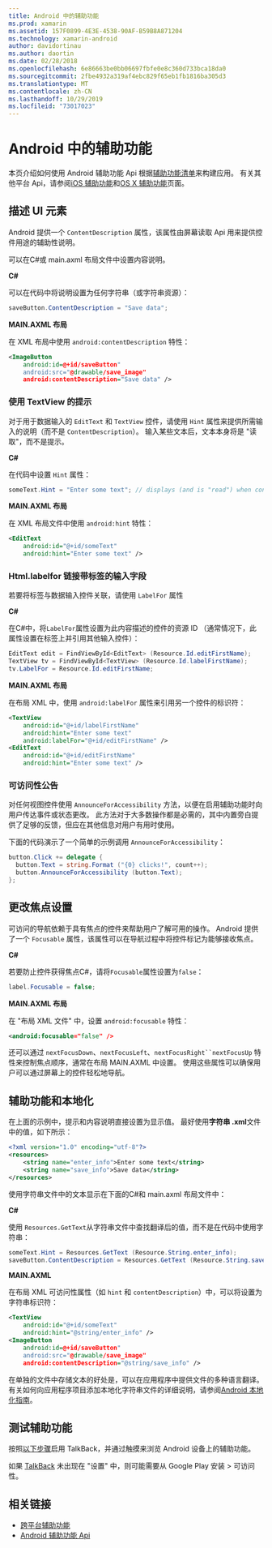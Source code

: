 ```yaml
---
title: Android 中的辅助功能
ms.prod: xamarin
ms.assetid: 157F0899-4E3E-4538-90AF-B59B8A871204
ms.technology: xamarin-android
author: davidortinau
ms.author: daortin
ms.date: 02/28/2018
ms.openlocfilehash: 6e86663be0bb06697fbfe0e8c360d733bca18da0
ms.sourcegitcommit: 2fbe4932a319af4ebc829f65eb1fb1816ba305d3
ms.translationtype: MT
ms.contentlocale: zh-CN
ms.lasthandoff: 10/29/2019
ms.locfileid: "73017023"
---
```

# <a name="accessibility-on-android"></a>Android 中的辅助功能

本页介绍如何使用 Android 辅助功能 Api 根据[辅助功能清单](~/cross-platform/app-fundamentals/accessibility.md)来构建应用。
有关其他平台 Api，请参阅[iOS 辅助功能](~/ios/app-fundamentals/accessibility.md)和[OS X 辅助功能](~/mac/app-fundamentals/accessibility.md)页面。

## <a name="describing-ui-elements"></a>描述 UI 元素

Android 提供一个 `ContentDescription` 属性，该属性由屏幕读取 Api 用来提供控件用途的辅助性说明。

可以在C#或 main.axml 布局文件中设置内容说明。

**C#**

可以在代码中将说明设置为任何字符串（或字符串资源）：

```csharp
saveButton.ContentDescription = "Save data";
```

**MAIN.AXML 布局**

在 XML 布局中使用 `android:contentDescription` 特性：

```xml
<ImageButton
    android:id=@+id/saveButton"
    android:src="@drawable/save_image"
    android:contentDescription="Save data" />
```

### <a name="use-hint-for-textview"></a>使用 TextView 的提示

对于用于数据输入的 `EditText` 和 `TextView` 控件，请使用 `Hint` 属性来提供所需输入的说明（而不是 `ContentDescription`）。
输入某些文本后，文本本身将是 "读取"，而不是提示。

**C#**

在代码中设置 `Hint` 属性：

```csharp
someText.Hint = "Enter some text"; // displays (and is "read") when control is empty
```

**MAIN.AXML 布局**

在 XML 布局文件中使用 `android:hint` 特性：

```xml
<EditText
    android:id="@+id/someText"
    android:hint="Enter some text" />
```

### <a name="labelfor-links-input-fields-with-labels"></a>Html.labelfor 链接带标签的输入字段

若要将标签与数据输入控件关联，请使用 `LabelFor` 属性

**C#**

在C#中，将`LabelFor`属性设置为此内容描述的控件的资源 ID （通常情况下，此属性设置在标签上并引用其他输入控件）：

```csharp
EditText edit = FindViewById<EditText> (Resource.Id.editFirstName);
TextView tv = FindViewById<TextView> (Resource.Id.labelFirstName);
tv.LabelFor = Resource.Id.editFirstName;
```

**MAIN.AXML 布局**

在布局 XML 中，使用 `android:labelFor` 属性来引用另一个控件的标识符：

```xml
<TextView
    android:id="@+id/labelFirstName"
    android:hint="Enter some text"
    android:labelFor="@+id/editFirstName" />
<EditText
    android:id="@+id/editFirstName"
    android:hint="Enter some text" />
```

### <a name="announce-for-accessibility"></a>可访问性公告

对任何视图控件使用 `AnnounceForAccessibility` 方法，以便在启用辅助功能时向用户传达事件或状态更改。 此方法对于大多数操作都是必需的，其中内置旁白提供了足够的反馈，但应在其他信息对用户有用时使用。

下面的代码演示了一个简单的示例调用 `AnnounceForAccessibility`：

```csharp
button.Click += delegate {
  button.Text = string.Format ("{0} clicks!", count++);
  button.AnnounceForAccessibility (button.Text);
};
```

## <a name="changing-focus-settings"></a>更改焦点设置

可访问的导航依赖于具有焦点的控件来帮助用户了解可用的操作。 Android 提供了一个 `Focusable` 属性，该属性可以在导航过程中将控件标记为能够接收焦点。

**C#**

若要防止控件获得焦点C#，请将`Focusable`属性设置为`false`：

```csharp
label.Focusable = false;
```

**MAIN.AXML 布局**

在 "布局 XML 文件" 中，设置 `android:focusable` 特性：

```xml
<android:focusable="false" />
```

还可以通过 `nextFocusDown`、`nextFocusLeft`、`nextFocusRight``nextFocusUp` 特性来控制焦点顺序，通常在布局 MAIN.AXML 中设置。 使用这些属性可以确保用户可以通过屏幕上的控件轻松地导航。

## <a name="accessibility-and-localization"></a>辅助功能和本地化

在上面的示例中，提示和内容说明直接设置为显示值。 最好使用**字符串 .xml**文件中的值，如下所示：
```xml
<?xml version="1.0" encoding="utf-8"?>
<resources>
    <string name="enter_info">Enter some text</string>
    <string name="save_info">Save data</string>
</resources>
```

使用字符串文件中的文本显示在下面的C#和 main.axml 布局文件中：

**C#**

使用 `Resources.GetText`从字符串文件中查找翻译后的值，而不是在代码中使用字符串：

```csharp
someText.Hint = Resources.GetText (Resource.String.enter_info);
saveButton.ContentDescription = Resources.GetText (Resource.String.save_info);
```

**MAIN.AXML**

在布局 XML 可访问性属性（如 `hint` 和 `contentDescription`）中，可以将设置为字符串标识符：

```xml
<TextView
    android:id="@+id/someText"
    android:hint="@string/enter_info" />
<ImageButton
    android:id=@+id/saveButton"
    android:src="@drawable/save_image"
    android:contentDescription="@string/save_info" />
```

在单独的文件中存储文本的好处是，可以在应用程序中提供文件的多种语言翻译。 有关如何向应用程序项目添加本地化字符串文件的详细说明，请参阅[Android 本地化指南](~/android/app-fundamentals/localization.md)。

## <a name="testing-accessibility"></a>测试辅助功能

按照[以下步骤](https://developer.android.com/training/accessibility/testing.html#how-to)启用 TalkBack，并通过触摸来浏览 Android 设备上的辅助功能。

如果 [TalkBack](https://play.google.com/store/apps/details?id=com.google.android.marvin.talkback) 未出现在 "设置" 中，则可能需要从 Google Play 安装 > 可访问性。

## <a name="related-links"></a>相关链接

- [跨平台辅助功能](~/cross-platform/app-fundamentals/accessibility.md)
- [Android 辅助功能 Api](https://developer.android.com/guide/topics/ui/accessibility/index.html)
